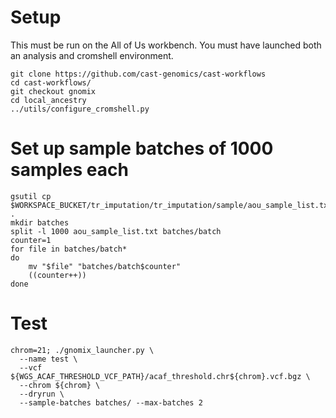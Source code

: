 # Setup

This must be run on the All of Us workbench. You must have launched both an analysis and cromshell environment.

```
git clone https://github.com/cast-genomics/cast-workflows
cd cast-workflows/
git checkout gnomix
cd local_ancestry
../utils/configure_cromshell.py
```

# Set up sample batches of 1000 samples each

```
gsutil cp $WORKSPACE_BUCKET/tr_imputation/tr_imputation/sample/aou_sample_list.txt .
mkdir batches
split -l 1000 aou_sample_list.txt batches/batch
counter=1
for file in batches/batch*
do
    mv "$file" "batches/batch$counter"
    ((counter++))
done
```

# Test

```
chrom=21; ./gnomix_launcher.py \
  --name test \
  --vcf ${WGS_ACAF_THRESHOLD_VCF_PATH}/acaf_threshold.chr${chrom}.vcf.bgz \
  --chrom ${chrom} \
  --dryrun \
  --sample-batches batches/ --max-batches 2
```